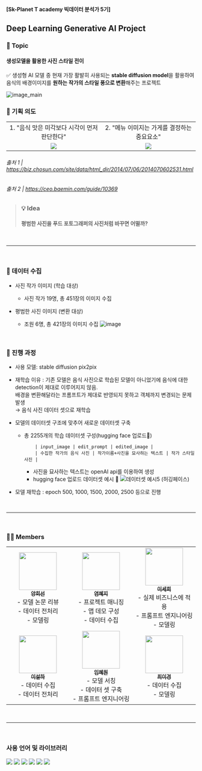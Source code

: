 #### [Sk-Planet T academy 빅데이터 분석가 5기] 
## Deep Learning Generative AI Project


### 📌 Topic
#### 생성모델을 활용한 사진 스타일 전이
✅ 생성형 AI 모델 중 현재 가장 활발히 사용되는 <b>stable diffusion model</b>을 활용하여 <br/> 음식의 배경이미지를 <b>원하는 작가의 스타일 풍으로 변환</b>해주는 프로젝트

<img alt="image_main" src="https://github.com/2-sehee/ASAC_5th_DL_Project/assets/174074112/0287511b-e0b5-4a45-bac4-726d2647fc5e"/>

<br/>

### 📌 기획 의도
<table>
 <tbody>
  <tr>
   <td align="center" width="400px"/>
    1. "음식 맛은 미각보다 시각이 먼저 판단한다"
   </td>
   <td align="center" width="400px" />
    2. "메뉴 이미지는 가게를 결정하는 중요요소"
   </td>
  </tr>
   <td align="center" />
    <img src="https://github.com/user-attachments/assets/45771837-71d8-4ad9-9530-7e57733543b5"/>
   </td>
   <td align="center" />
    <img src="https://github.com/user-attachments/assets/433c0320-4914-41c4-b19a-5b6c8334dded"/>
   </td>
  </tr>
 </tbody>
</table>

###### 출처 1 | https://biz.chosun.com/site/data/html_dir/2014/07/06/2014070602531.html
###### 출처 2 | https://ceo.baemin.com/guide/10369



> ### 💡 Idea
> #### 평범한 사진을 푸드 포토그래퍼의 사진처럼 바꾸면 어떨까?

<br/>
<hr/>
<br/>

### 📌 데이터 수집
- 사진 작가 이미지 (학습 대상) 
  * 사진 작가 19명, 총 451장의 이미지 수집
  
- 평범한 사진 이미지 (변환 대상)
  * 조원 6명, 총 421장의 이미지 수집
    ![image](https://github.com/user-attachments/assets/317bd5a6-e9de-473b-a440-ab4caf7a6dd3)

<br/>

### 📌 진행 과정
- 사용 모델: stable diffusion pix2pix
- 재학습 이유 : 기존 모델은 음식 사진으로 학습된 모델이 아니었기에 음식에 대한 detection이 제대로 이루어지지 않음. <br/>배경을 변환해달라는 프롬프트가 제대로 반영되지 못하고 객체까지 변경되는 문제 발생
    <br> → 음식 사진 데이터 셋으로 재학습 
  
- 모델의 데이터셋 구조에 맞추어 새로운 데이터셋 구축 
  - 총 2255개의 학습 데이터셋 구성(hugging face 업로드🤗)
            
            | input_image | edit_prompt | edited_image |
            | 수집한 작가의 음식 사진 | 작가이름+사진을 묘사하는 텍스트 | 작가 스타일 사진 |

    * 사진을 묘사하는 텍스트는 openAI api를 이용하여 생성
    * hugging face 업로드 데이터셋 예시 🤗
      ![데이터셋 예시5 (허깅페이스)](https://github.com/user-attachments/assets/001fc3ff-ffcd-4d06-b571-c791f1830211)

- 모델 재학습 : epoch 500, 1000, 1500, 2000, 2500 등으로 진행
  
<br/>
<hr/>
<br/>

### 🙋🏻 Members
<table>
  <tbody>
    <tr>
      <td align="center" width="250px;"><a href="https://github.com/heesunTUKorea">
          <img src="https://github.com/user-attachments/assets/2b574210-e820-47de-b93b-c6ccb47bf1d1" height="100px;" alt=""/><br /><sub><b>양희선</b></sub></a><br />
       - 모델 논문 리뷰<br/>
       - 데이터 전처리<br/>
       - 모델링<br/>
      </td>
      <td align="center" width="250px;"><a href="https://github.com/yeomsta">
          <img src="https://github.com/user-attachments/assets/59023b59-96a4-436a-8051-e387346f4cb7" height="100px;" alt=""/><br /><sub><b>염혜지</b></sub></a><br />
       - 프로젝트 매니징<br/>
       - 앱 데모 구성<br/>
       - 데이터 수집<br/>
      </td>
      <td align="center" width="250px;"><a href="https://github.com/2-sehee">
          <img src="https://github.com/user-attachments/assets/c2fb72f2-fe3f-4537-97a0-d1dfccaa4904" height="100px;" alt=""/><br /><sub><b>이세희</b></sub></a><br />
       - 실제 비즈니스에 적용<br/>
       - 프롬프트 엔지니어링<br/>
       - 모델링<br/>
      </td>
      <tr/>
      <td align="center" width="250px;"><a href="https://github.com/seolhada">
          <img src="https://github.com/user-attachments/assets/8c328aec-ec66-4206-805e-04eb11721c12" height="100px;" alt=""/><br /><sub><b>이설하</b></sub></a><br />
       - 데이터 수집<br/>
       - 데이터 전처리<br/>
      </td>
      <td align="center" width="250px;"><a href="https://github.com/oh-bom">
          <img src="https://github.com/user-attachments/assets/99bc3c31-9791-406b-a8b0-37b3591f82bd" height="100px;" alt=""/><br /><sub><b>임혜원</b></sub></a><br />
       - 모델 서칭<br/>
       - 데이터 셋 구축<br/> 
       - 프롬프트 엔지니어링<br/>
      </td>
      <td align="center" width="250px;"><a href="https://github.com/LeekyeongChoi">
          <img src="https://github.com/user-attachments/assets/0b09f7f2-bf81-4725-8816-748713cd5760" height="100px;" alt=""/><br /><sub><b>최이경</b></sub></a><br />
       - 데이터 수집<br/>
       - 모델링<br/>
      </td>
    </tr>
  </tbody>
</table>


<br/>
<hr/>
<br/>

### 사용 언어 및 라이브러리

 <img src="https://img.shields.io/badge/Python-3776AB?style=flat-square&logo=python&logoColor=white" />
 <img src="https://img.shields.io/badge/Pytorch-EE4C2C?style=flat-square&logo=pytorch&logoColor=white" />
 <img src="https://img.shields.io/badge/OpenAI-412991?style=flat-square&logo=openai&logoColor=white" />
 <img src="https://img.shields.io/badge/Selenium-43B02A?style=flat-square&logo=selenium&logoColor=white" />
 <img src="https://img.shields.io/badge/Jupyter-F37626?style=flat-square&logo=jupyter&logoColor=white" />
 <img src="https://img.shields.io/badge/Remove.bg-54616C?style=flat-square&logo=removedotbg&logoColor=white" />


